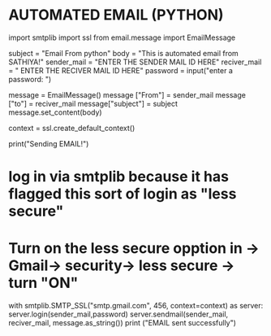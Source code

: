# AUTOMATED EMAIL (PYTHON)
 import smtplib
import ssl
from email.message import EmailMessage

subject = "Email From python"
body = "This is automated email from SATHIYA!"
sender_mail = "ENTER THE SENDER MAIL ID HERE"
reciver_mail = " ENTER THE RECIVER MAIL ID HERE"
password = input("enter a password: ")

message = EmailMessage()
message ["From"] = sender_mail
message ["to"] = reciver_mail
message["subject"] = subject
message.set_content(body)

context = ssl.create_default_context()

print("Sending EMAIL!")
# log in via smtplib because it has flagged this sort of login as "less secure"
# Turn on the less secure opption in -> Gmail-> security-> less secure -> turn "ON"
with smtplib.SMTP_SSL("smtp.gmail.com", 456, context=context) as server:
    server.login(sender_mail,password)
    server.sendmail(sender_mail, reciver_mail, message.as_string())
print ("EMAIL sent successfully")